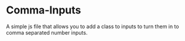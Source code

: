 # Comma-Inputs
A simple js file that allows you to add a class to inputs to turn them in to comma separated number inputs.
